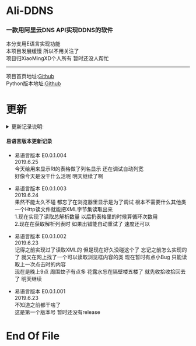 # Ali-DDNS

### 一款用阿里云DNS API实现DDNS的软件

本分支用E语言实现功能  
本项目发展缓慢 所以不用关注了  
项目归XiaoMingXD个人所有 暂时还没人帮忙

---

项目首页地址:[Github](https://github.com/XiaoMingXD/Ali-DDNS/tree/master)  
Python版本地址:[Github](https://github.com/XiaoMingXD/Ali-DDNS/tree/Python)

# 更新

<details>
<summary markdown="span">更新记录说明:
</summary>
* 打算每提交一次就增加一次末尾的三位版本号
* 每实现一个功能就增加一次第三个版本号 
* 每完成一个界面就增加一次第二个版本号 
* 软件完成时将首位版本号改为1
* 特大更新时首位版本号增加1 
* 这个地方会混合更新易语言和Python版本的更新记录
* 在易语言和Python自己的分支下会有单独的更新记录
</details>

#### 易语言版本更新记录
* 易语言版本 E0.0.1.004  
  2019.6.25  
  今天给用来显示RI的表格做了列名显示 还在调试自动列宽  
  好像今天是没干什么活呢 明天继续了啊

* 易语言版本 E0.0.1.003  
  2019.6.24  
  果然不能太久不碰 都忘了在浏览器里显示是为了调试 根本不需要什么其他类 一个Http读文件就能把XML字节集读取出来  
  1.现在实现了读取总解析数量 以后扔表格里的时候算循环次数用  
  2.现在在获取解析列表时 如果出错能自动重试了 速度还可以  

* 易语言版本 E0.0.1.002  
  2019.6.23  
  记得之前实现过了读取XML的 但是现在好久没碰这个了 忘记之前怎么实现的了 就又在网上找了一个可以读取浏览框内容的类 现在暂时有点小Bug 只能读取上一次点击时的内容  
  现在是晚上9点 周围蚊子有点多 花露水忘在隔壁楼五楼了 就先收拾收拾回去了 明天继续 

* 易语言版本 E0.0.1.001  
  2019.6.23  
  不知道之前都干啥了  
  这是第一个版本号 暂时还没有release

# End Of File
